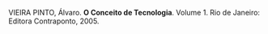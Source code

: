 VIEIRA PINTO, Álvaro. **O Conceito de Tecnologia**. Volume 1. Rio de Janeiro: Editora Contraponto, 2005.